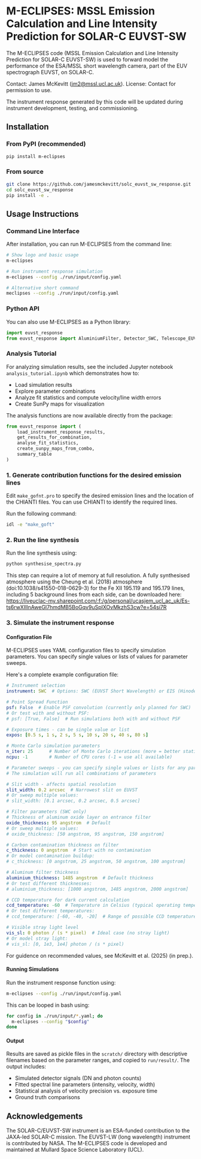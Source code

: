 # M-ECLIPSES: MSSL Emission Calculation and Line Intensity Prediction for SOLAR-C EUVST-SW

The M-ECLIPSES code (MSSL Emission Calculation and Line Intensity Prediction for SOLAR-C EUVST-SW) is used to forward model the performance of the ESA/MSSL short wavelength camera, part of the EUV spectrograph EUVST, on SOLAR-C.

Contact: James McKevitt (jm2@mssl.ucl.ac.uk). License: Contact for permission to use.

The instrument response generated by this code will be updated during instrument development, testing, and commissioning.

## Installation

### From PyPI (recommended)

```bash
pip install m-eclipses
```

### From source

```bash
git clone https://github.com/jamesmckevitt/solc_euvst_sw_response.git
cd solc_euvst_sw_response
pip install -e .
```

## Usage Instructions

### Command Line Interface

After installation, you can run M-ECLIPSES from the command line:

```bash
# Show logo and basic usage
m-eclipses

# Run instrument response simulation
m-eclipses --config ./run/input/config.yaml

# Alternative short command
meclipses --config ./run/input/config.yaml
```

### Python API

You can also use M-ECLIPSES as a Python library:

```python
import euvst_response
from euvst_response import AluminiumFilter, Detector_SWC, Telescope_EUVST
```

### Analysis Tutorial

For analyzing simulation results, see the included Jupyter notebook `analysis_tutorial.ipynb` which demonstrates how to:

- Load simulation results
- Explore parameter combinations
- Analyze fit statistics and compute velocity/line width errors
- Create SunPy maps for visualization

The analysis functions are now available directly from the package:

```python
from euvst_response import (
    load_instrument_response_results,
    get_results_for_combination,
    analyse_fit_statistics,
    create_sunpy_maps_from_combo,
    summary_table
)
```

### 1. Generate contribution functions for the desired emission lines

Edit `make_gofnt.pro` to specify the desired emission lines and the location of the CHIANTI files. You can use CHIANTI to identify the required lines.

Run the following command:
```bash
idl -e "make_goft"
```

### 2. Run the line synthesis

Run the line synthesis using:
```bash
python synthesise_spectra.py
```

This step can require a lot of memory at full resolution. A fully synthesised atmosphere using the Cheung et al. (2018) atmosphere (doi:10.1038/s41550-018-0629-3) for the Fe XII 195.119 and 195.179 lines, including 5 background lines from each side, can be downloaded here: https://liveuclac-my.sharepoint.com/:f:/g/personal/ucasjem_ucl_ac_uk/Es-ts6rwXIlInAweGI7hmdMB5BoGqv9uSpIXOvMkzhS3cw?e=54si7R

### 3. Simulate the instrument response

#### Configuration File

M-ECLIPSES uses YAML configuration files to specify simulation parameters. You can specify single values or lists of values for parameter sweeps.

Here's a complete example configuration file:

```yaml
# Instrument selection
instrument: SWC  # Options: SWC (EUVST Short Wavelength) or EIS (Hinode/EIS)

# Point Spread Function
psf: False  # Enable PSF convolution (currently only planned for SWC)
# Or test with and without PSF:
# psf: [True, False]  # Run simulations both with and without PSF

# Exposure times - can be single value or list
expos: [0.5 s, 1 s, 2 s, 5 s, 10 s, 20 s, 40 s, 80 s]

# Monte Carlo simulation parameters
n_iter: 25      # Number of Monte Carlo iterations (more = better statistics)
ncpu: -1        # Number of CPU cores (-1 = use all available)

# Parameter sweeps - you can specify single values or lists for any parameter
# The simulation will run all combinations of parameters

# Slit width - affects spatial resolution
slit_width: 0.2 arcsec  # Narrowest slit on EUVST
# Or sweep multiple values:
# slit_width: [0.1 arcsec, 0.2 arcsec, 0.5 arcsec]

# Filter parameters (SWC only)
# Thickness of aluminum oxide layer on entrance filter
oxide_thickness: 95 angstrom  # Default
# Or sweep multiple values:
# oxide_thickness: [50 angstrom, 95 angstrom, 150 angstrom]

# Carbon contamination thickness on filter
c_thickness: 0 angstrom  # Start with no contamination
# Or model contamination buildup:
# c_thickness: [0 angstrom, 25 angstrom, 50 angstrom, 100 angstrom]

# Aluminum filter thickness
aluminium_thickness: 1485 angstrom  # Default thickness
# Or test different thicknesses:
# aluminium_thickness: [1000 angstrom, 1485 angstrom, 2000 angstrom]

# CCD temperature for dark current calculation
ccd_temperature: -60  # Temperature in Celsius (typical operating temperature)
# Or test different temperatures:
# ccd_temperature: [-60, -40, -20]  # Range of possible CCD temperatures

# Visible stray light level
vis_sl: 0 photon / (s * pixel)  # Ideal case (no stray light)
# Or model stray light:
# vis_sl: [0, 1e3, 1e4] photon / (s * pixel)
```

For guidence on recommended values, see McKevitt et al. (2025) (in prep.).

#### Running Simulations

Run the instrument response function using:
```bash
m-eclipses --config ./run/input/config.yaml
```

This can be looped in bash using:
```bash
for config in ./run/input/*.yaml; do
  m-eclipses --config "$config"
done
```

#### Output

Results are saved as pickle files in the `scratch/` directory with descriptive filenames based on the parameter ranges, and copied to `run/result/`. The output includes:
- Simulated detector signals (DN and photon counts)
- Fitted spectral line parameters (intensity, velocity, width)
- Statistical analysis of velocity precision vs. exposure time
- Ground truth comparisons

## Acknowledgements

The SOLAR-C/EUVST-SW instrument is an ESA-funded contribution to the JAXA-led SOLAR-C mission. The EUVST-LW (long wavelength) instrument is contributed by NASA. The M-ECLIPSES code is developed and maintained at Mullard Space Science Laboratory (UCL).
